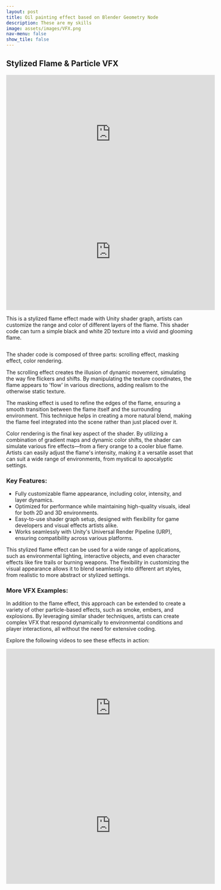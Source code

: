 ```yaml
---
layout: post
title: Oil painting effect based on Blender Geometry Node
description: These are my skills
image: assets/images/VFX.png
nav-menu: false
show_tile: false
---
```


<h2>Stylized Flame & Particle VFX</h2>

<iframe width="560" height="315" src="https://www.youtube.com/embed/5FAcLOOJfZY?si=cvZ1jyCtMBnlcXoN" title="YouTube video player" frameborder="0" allow="accelerometer; autoplay; clipboard-write; encrypted-media; gyroscope; picture-in-picture; web-share" referrerpolicy="strict-origin-when-cross-origin" allowfullscreen></iframe>

<iframe width="560" height="315" src="https://www.youtube.com/embed/a2wkTQfBu7k?si=Q5ZXX9uabGPfYc8r" title="YouTube video player" frameborder="0" allow="accelerometer; autoplay; clipboard-write; encrypted-media; gyroscope; picture-in-picture; web-share" referrerpolicy="strict-origin-when-cross-origin" allowfullscreen></iframe>

<p>This is a stylized flame effect made with Unity shader graph, artists can customize the range and color of different layers of the flame. This shader code can turn a simple black and white 2D texture into a vivid and glooming flame.</p>

<img src="{% link assets/images/shader_flame.png %}" alt="" data-position="center center" />

<p>The shader code is composed of three parts: scrolling effect, masking effect, color rendering.</p>

<p>The scrolling effect creates the illusion of dynamic movement, simulating the way fire flickers and shifts. By manipulating the texture coordinates, the flame appears to 'flow' in various directions, adding realism to the otherwise static texture.</p>

<p>The masking effect is used to refine the edges of the flame, ensuring a smooth transition between the flame itself and the surrounding environment. This technique helps in creating a more natural blend, making the flame feel integrated into the scene rather than just placed over it.</p>

<p>Color rendering is the final key aspect of the shader. By utilizing a combination of gradient maps and dynamic color shifts, the shader can simulate various fire effects—from a fiery orange to a cooler blue flame. Artists can easily adjust the flame's intensity, making it a versatile asset that can suit a wide range of environments, from mystical to apocalyptic settings.</p>

<h3>Key Features:</h3>
<ul>
  <li>Fully customizable flame appearance, including color, intensity, and layer dynamics.</li>
  <li>Optimized for performance while maintaining high-quality visuals, ideal for both 2D and 3D environments.</li>
  <li>Easy-to-use shader graph setup, designed with flexibility for game developers and visual effects artists alike.</li>
  <li>Works seamlessly with Unity's Universal Render Pipeline (URP), ensuring compatibility across various platforms.</li>
</ul>

<p>This stylized flame effect can be used for a wide range of applications, such as environmental lighting, interactive objects, and even character effects like fire trails or burning weapons. The flexibility in customizing the visual appearance allows it to blend seamlessly into different art styles, from realistic to more abstract or stylized settings.</p>

<h3>More VFX Examples:</h3>

<p>In addition to the flame effect, this approach can be extended to create a variety of other particle-based effects, such as smoke, embers, and explosions. By leveraging similar shader techniques, artists can create complex VFX that respond dynamically to environmental conditions and player interactions, all without the need for extensive coding.</p>

<p>Explore the following videos to see these effects in action:</p>


<iframe width="560" height="315" src="https://www.youtube.com/embed/oyBdPF8I8vA?si=dD8nIE5pqHSqrz6i" title="YouTube video player" frameborder="0" allow="accelerometer; autoplay; clipboard-write; encrypted-media; gyroscope; picture-in-picture; web-share" referrerpolicy="strict-origin-when-cross-origin" allowfullscreen></iframe>

<iframe width="560" height="315" src="https://www.youtube.com/embed/HvN5sMMgu6E?si=TzBUi1DkqHELPYp7" title="YouTube video player" frameborder="0" allow="accelerometer; autoplay; clipboard-write; encrypted-media; gyroscope; picture-in-picture; web-share" referrerpolicy="strict-origin-when-cross-origin" allowfullscreen></iframe>